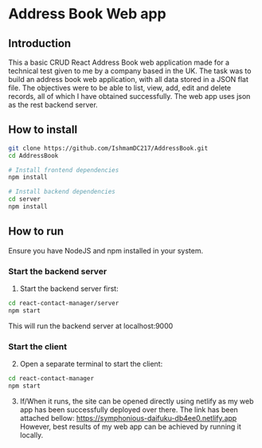 # Address Book Web app

## Introduction
This a basic CRUD React Address Book web application made for a technical test given to me by a company based in the UK. The task was to build an address book web application, with all data stored in a JSON flat file. The objectives were to be able to list, view, add, edit and delete records, all of which I have obtained successfully. The web app uses json as the rest backend server.

##  How to install

```bash
git clone https://github.com/IshmamDC217/AddressBook.git
cd AddressBook

# Install frontend dependencies
npm install

# Install backend dependencies
cd server
npm install
```

## How to run
Ensure you have NodeJS and npm installed in your system.

### Start the backend server
1. Start the backend server first:

```bash
cd react-contact-manager/server
npm start
```
This will run the backend server at localhost:9000

### Start the client
2. Open a separate terminal to start the client:

```bash
cd react-contact-manager
npm start
```

3. If/When it runs, the site can be opened directly using netlify as my web app has been successfully deployed over there. The link has been attached bellow:
https://symphonious-daifuku-db4ee0.netlify.app 
However, best results of my web app can be achieved by running it locally.

